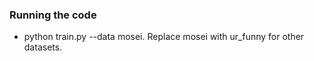 ### Running the code
+ python train.py --data mosei. Replace mosei with ur_funny for other datasets.
